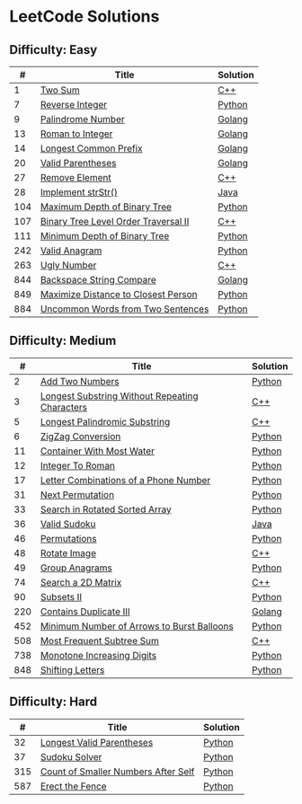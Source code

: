 # LeetCode Solutions
## Difficulty: Easy
| # | Title | Solution |
|---| ----- | -------- |
|1|[Two Sum](https://leetcode.com/problems/two-sum/description/)|[C++](https://github.com/hsuanhauliu/leetcode-solutions/tree/master/easy/two-sum)|
|7|[Reverse Integer](https://leetcode.com/problems/reverse-integer/)|[Python](https://github.com/hsuanhauliu/leetcode-solutions/tree/master/easy/reverse-integer)|
|9|[Palindrome Number](https://leetcode.com/problems/palindrome-number/)|[Golang](https://github.com/hsuanhauliu/leetcode-solutions/tree/master/easy/palindrome-number)|
|13|[Roman to Integer](https://leetcode.com/problems/roman-to-integer/)|[Golang](https://github.com/hsuanhauliu/leetcode-solutions/tree/master/easy/roman-to-integer)|
|14|[Longest Common Prefix](https://leetcode.com/problems/longest-common-prefix/)|[Golang](https://github.com/hsuanhauliu/leetcode-solutions/tree/master/easy/longest-common-prefix)|
|20|[Valid Parentheses](https://leetcode.com/problems/valid-parentheses/)|[Golang](https://github.com/hsuanhauliu/leetcode-solutions/tree/master/easy/valid-parentheses)|
|27|[Remove Element](https://leetcode.com/problems/remove-element/)|[C++](https://github.com/hsuanhauliu/leetcode-solutions/tree/master/easy/remove-element)|
|28|[Implement strStr()](https://leetcode.com/problems/implement-strstr/description/)|[Java](https://github.com/hsuanhauliu/leetcode-solutions/tree/master/easy/implement-strStr)|
|104|[Maximum Depth of Binary Tree](https://leetcode.com/problems/maximum-depth-of-binary-tree/description/)|[Python](https://github.com/hsuanhauliu/leetcode-solutions/tree/master/easy/maximum-depth-of-binary-tree)|
|107|[Binary Tree Level Order Traversal II](https://leetcode.com/problems/binary-tree-level-order-traversal-ii/description/)|[C++](https://github.com/hsuanhauliu/leetcode-solutions/tree/master/easy/binary-tree-level-order-traversal-II)|
|111|[Minimum Depth of Binary Tree](https://leetcode.com/problems/minimum-depth-of-binary-tree/description/)|[Python](https://github.com/hsuanhauliu/leetcode-solutions/tree/master/easy/minimum-depth-of-binary-tree)|
|242|[Valid Anagram](https://leetcode.com/problems/valid-anagram/)|[Python](https://github.com/hsuanhauliu/leetcode-solutions/tree/master/easy/valid-anagram)|
|263|[Ugly Number](https://leetcode.com/problems/ugly-number/description/)|[C++](https://github.com/hsuanhauliu/leetcode-solutions/tree/master/easy/ugly-number)|
|844|[Backspace String Compare](https://leetcode.com/problems/backspace-string-compare/description/)|[Golang](https://github.com/hsuanhauliu/leetcode-solutions/tree/master/easy/backspace-string-compare)|
|849|[Maximize Distance to Closest Person](https://leetcode.com/problems/maximize-distance-to-closest-person/description/)|[Python](https://github.com/hsuanhauliu/leetcode-solutions/tree/master/easy/max-distance-to-closest-person)|
|884|[Uncommon Words from Two Sentences](https://leetcode.com/problems/uncommon-words-from-two-sentences/description/)|[Python](https://github.com/hsuanhauliu/leetcode-solutions/tree/master/easy/uncommon-words-from-two-sentences)|


## Difficulty: Medium
| # | Title | Solution |
|---| ----- | -------- |
|2|[Add Two Numbers](https://leetcode.com/problems/add-two-numbers/description/)|[Python](https://github.com/hsuanhauliu/leetcode-solutions/tree/master/medium/add-two-numbers)|
|3|[Longest Substring Without Repeating Characters](https://leetcode.com/problems/longest-substring-without-repeating-characters/)|[C++](https://github.com/hsuanhauliu/leetcode-solutions/tree/master/medium/longest-substring-without-repeating-characters)|
|5|[Longest Palindromic Substring](https://leetcode.com/problems/longest-palindromic-substring/)|[C++](https://github.com/hsuanhauliu/leetcode-solutions/tree/master/medium/longest-palindromic-substring)|
|6|[ZigZag Conversion](https://leetcode.com/problems/zigzag-conversion/description/)|[Python](https://github.com/hsuanhauliu/leetcode-solutions/tree/master/medium/zigzag-conversion)|
|11|[Container With Most Water](https://leetcode.com/problems/container-with-most-water/)|[Python](https://github.com/hsuanhauliu/leetcode-solutions/tree/master/medium/container-with-most-water)|
|12|[Integer To Roman](https://leetcode.com/problems/integer-to-roman/)|[Python](https://github.com/hsuanhauliu/leetcode-solutions/tree/master/medium/integer-to-roman)|
|17|[Letter Combinations of a Phone Number](https://leetcode.com/problems/letter-combinations-of-a-phone-number/)|[Python](https://github.com/hsuanhauliu/leetcode-solutions/tree/master/medium/letter-combinations-of-a-phone-number)|
|31|[Next Permutation](https://leetcode.com/problems/next-permutation/description/)|[Python](https://github.com/hsuanhauliu/leetcode-solutions/tree/master/medium/next-permutation)|
|33|[Search in Rotated Sorted Array](https://leetcode.com/problems/search-in-rotated-sorted-array/description/)|[Python](https://github.com/hsuanhauliu/leetcode-solutions/tree/master/medium/search-in-rotated-sorted-array)|
|36|[Valid Sudoku](https://leetcode.com/problems/valid-sudoku/description/)|[Java](https://github.com/hsuanhauliu/leetcode-solutions/tree/master/medium/valid-sudoku)|
|46|[Permutations](https://leetcode.com/problems/permutations/)|[Python](https://github.com/hsuanhauliu/leetcode-solutions/tree/master/medium/permutations)|
|48|[Rotate Image](https://leetcode.com/problems/rotate-image/description/)|[C++](https://github.com/hsuanhauliu/leetcode-solutions/tree/master/medium/rotate-image)|
|49|[Group Anagrams](https://leetcode.com/problems/group-anagrams/)|[Python](https://github.com/hsuanhauliu/leetcode-solutions/tree/master/medium/group-anagrams)|
|74|[Search a 2D Matrix](https://leetcode.com/problems/search-a-2d-matrix/description/)|[C++](https://github.com/hsuanhauliu/leetcode-solutions/tree/master/medium/search-a-2d-matrix)|
|90|[Subsets II](https://leetcode.com/problems/subsets-ii/)|[Python](https://github.com/hsuanhauliu/leetcode-solutions/tree/master/medium/subsetsII)|
|220|[Contains Duplicate III](https://leetcode.com/problems/contains-duplicate-iii/description/)|[Golang](https://github.com/hsuanhauliu/leetcode-solutions/tree/master/medium/contains-duplicate-iii)|
|452|[Minimum Number of Arrows to Burst Balloons](https://leetcode.com/problems/minimum-number-of-arrows-to-burst-balloons/description/)|[Python](https://github.com/hsuanhauliu/leetcode-solutions/tree/master/medium/minimum-number-of-arrows-to-burst-balloons)|
|508|[Most Frequent Subtree Sum](https://leetcode.com/problems/most-frequent-subtree-sum/)|[C++](https://github.com/hsuanhauliu/leetcode-solutions/tree/master/medium/most-frequent-subtree-sum)|
|738|[Monotone Increasing Digits](https://leetcode.com/problems/monotone-increasing-digits/)|[Python](https://github.com/hsuanhauliu/leetcode-solutions/tree/master/medium/monotone-increasing-digits)|
|848|[Shifting Letters](https://leetcode.com/problems/shifting-letters/description/)|[Python](https://github.com/hsuanhauliu/leetcode-solutions/tree/master/medium/shifting-letters)|

## Difficulty: Hard
| # | Title | Solution |
|---| ----- | -------- |
|32|[Longest Valid Parentheses](https://leetcode.com/problems/longest-valid-parentheses/)|[Python](https://github.com/hsuanhauliu/leetcode-solutions/tree/master/hard/longest-valid-parentheses)|
|37|[Sudoku Solver](https://leetcode.com/problems/sudoku-solver/description/)|[Python](https://github.com/hsuanhauliu/leetcode-solutions/tree/master/hard/sudoku-solver)|
|315|[Count of Smaller Numbers After Self](https://leetcode.com/problems/count-of-smaller-numbers-after-self/)|[Python](https://github.com/hsuanhauliu/leetcode-solutions/tree/master/hard/count-of-smaller-numbers-after-self)|
|587|[Erect the Fence](https://leetcode.com/problems/erect-the-fence/description/)|[Python](https://github.com/hsuanhauliu/leetcode-solutions/tree/master/hard/erect-the-fence)|
